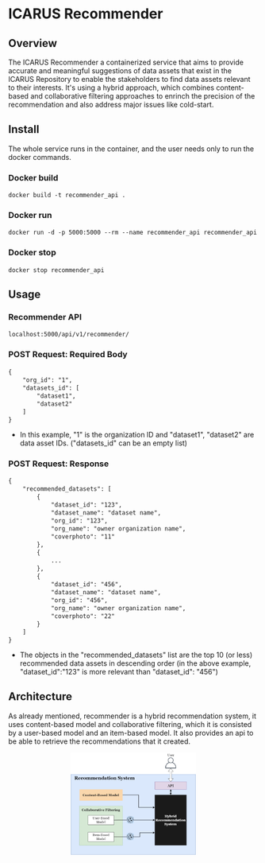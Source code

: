 # ICARUS Recommender
## Overview
The ICARUS Recommender a containerized service that aims to provide accurate and meaningful suggestions of data assets that exist in the ICARUS Repository to enable the stakeholders to find data assets relevant to their interests. It's using a hybrid approach, which combines content-based and collaborative filtering approaches to enrinch the precision of the recommendation and also address major issues like cold-start.

## Install
The whole service runs in the container, and the user needs only to run the docker commands.

### Docker build
```
docker build -t recommender_api .
```

### Docker run
```
docker run -d -p 5000:5000 --rm --name recommender_api recommender_api
```

### Docker stop
```
docker stop recommender_api
```


## Usage

### Recommender API
```
localhost:5000/api/v1/recommender/
```

### POST Request: Required Body
```
{
	"org_id": "1",
	"datasets_id": [
		"dataset1",
		"dataset2"
	]
}
```
* In this example, "1" is the organization ID and "dataset1", "dataset2" are data asset IDs. ("datasets_id" can be an empty list)

### POST Request: Response
```
{
	"recommended_datasets": [
		{
			"dataset_id": "123",
			"dataset_name": "dataset name",
			"org_id": "123",
			"org_name": "owner organization name",
			"coverphoto": "11"
		},
		{
			...
		},
		{
			"dataset_id": "456",
			"dataset_name": "dataset name",
			"org_id": "456",
			"org_name": "owner organization name",
			"coverphoto": "22"
		}
	]
}
```
* The objects in the "recommended_datasets" list are the top 10 (or less) recommended data assets in descending order (in the above example, "dataset_id":"123" is more relevant than "dataset_id": "456")

## Architecture
As already mentioned, recommender is a hybrid recommendation system, it uses content-based model and collaborative filtering, which it is consisted by a user-based model and an item-based model. It also provides an api to be able to retrieve the recommendations that it created.

<div align="center">
	<img style="max-width: 50%!important; height: auto" src="./recommender_architecture.png">
</div>

